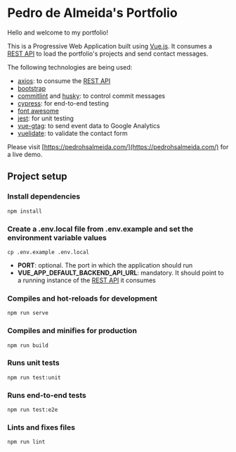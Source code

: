 # Pedro de Almeida's Portfolio

Hello and welcome to my portfolio!

This is a Progressive Web Application built using [Vue.js](https://vuejs.org/). It consumes a [REST API](https://github.com/pedro1191/my-personal-portfolio-rest) to load the portfolio's projects and send contact messages.

The following technologies are being used:
- [axios](https://github.com/axios/axios): to consume the [REST API](https://github.com/pedro1191/my-personal-portfolio-rest)
- [bootstrap](https://getbootstrap.com/)
- [commitlint](https://github.com/conventional-changelog/commitlint) and [husky](https://github.com/typicode/husky): to control commit messages
- [cypress](https://www.cypress.io/): for end-to-end testing
- [font awesome](https://fontawesome.com/)
- [jest](https://jestjs.io/): for unit testing
- [vue-gtag](https://github.com/MatteoGabriele/vue-gtag): to send event data to Google Analytics
- [vuelidate](https://github.com/vuelidate/vuelidate): to validate the contact form

Please visit [https://pedrohsalmeida.com/](https://pedrohsalmeida.com/) for a live demo.


## Project setup
### Install dependencies
```
npm install
```

### Create a **.env.local** file from **.env.example** and set the environment variable values
```
cp .env.example .env.local
```

- **PORT**: optional. The port in which the application should run
- **VUE_APP_DEFAULT_BACKEND_API_URL**: mandatory. It should point to a running instance of the [REST API](https://github.com/pedro1191/my-personal-portfolio-rest) it consumes

### Compiles and hot-reloads for development
```
npm run serve
```

### Compiles and minifies for production
```
npm run build
```

### Runs unit tests
```
npm run test:unit
```

### Runs end-to-end tests
```
npm run test:e2e
```

### Lints and fixes files
```
npm run lint
```